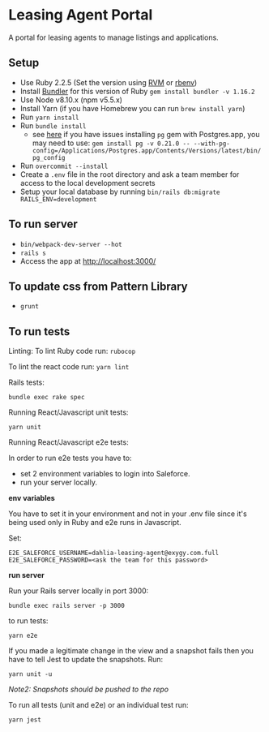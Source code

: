 # Leasing Agent Portal

A portal for leasing agents to manage listings and applications.

## Setup
* Use Ruby 2.2.5 (Set the version using [RVM](https://rvm.io/rvm/install) or [rbenv](https://github.com/rbenv/rbenv))
* Install [Bundler](https://github.com/bundler/bundler) for this version of Ruby `gem install bundler -v 1.16.2`
* Use Node v8.10.x (npm v5.5.x)
* Install Yarn (if you have Homebrew you can run `brew install yarn`)
* Run `yarn install`
* Run `bundle install`
  - see [here](https://stackoverflow.com/a/19850273/260495) if you have issues installing `pg` gem with Postgres.app, you may need to use: `gem install pg -v 0.21.0 -- --with-pg-config=/Applications/Postgres.app/Contents/Versions/latest/bin/pg_config`
* Run `overcommit --install`
* Create a `.env` file in the root directory and ask a team member for access to the local development secrets
* Setup your local database by running `bin/rails db:migrate RAILS_ENV=development`

## To run server
* `bin/webpack-dev-server --hot`
* `rails s`
* Access the app at [http://localhost:3000/](http://localhost:3000/)

## To update css from Pattern Library
* `grunt`

## To run tests

Linting:
To lint Ruby code run: `rubocop`

To lint the react code run: `yarn lint`

Rails tests:

`bundle exec rake spec`

Running React/Javascript unit tests:

`yarn unit`

Running React/Javascript e2e tests:

In order to run e2e tests you have to:
* set 2 environment variables to login into Saleforce.
* run your server locally.

**env variables**

You have to set it in your environment and not in your .env file since it's being used only in Ruby and e2e runs in Javascript.

Set:

```
E2E_SALEFORCE_USERNAME=dahlia-leasing-agent@exygy.com.full
E2E_SALEFORCE_PASSWORD=<ask the team for this password>
```

**run server**

Run your Rails server locally in port 3000:

`bundle exec rails server -p 3000`

to run tests:

`yarn e2e`

If you made a legitimate change in the view and a snapshot fails then you have to tell Jest to update the snapshots. Run:

`yarn unit -u`

_Note2: Snapshots should be pushed to the repo_


To run all tests (unit and e2e) or an individual test run:

`yarn jest`
